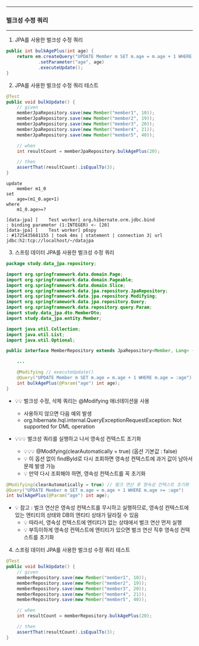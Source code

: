 -----
### 벌크성 수정 쿼리
-----
1. JPA를 사용한 벌크성 수정 쿼리
```java
public int bulkAgePlus(int age) {
    return em.createQuery("UPDATE Member m SET m.age = m.age + 1 WHERE m.age >= :age")
            .setParameter("age", age)
            .executeUpdate();
}
```

2. JPA를 사용한 벌크성 수정 쿼리 테스트
```java
@Test
public void bulkUpdate() {
    // given
    memberJpaRepository.save(new Member("member1", 10));
    memberJpaRepository.save(new Member("member2", 19));
    memberJpaRepository.save(new Member("member3", 20));
    memberJpaRepository.save(new Member("member4", 21));
    memberJpaRepository.save(new Member("member5", 40));

    // when
    int resultCount = memberJpaRepository.bulkAgePlus(20);

    // then
    assertThat(resultCount).isEqualTo(3);
}
```

```
update
    member m1_0 
set
    age=(m1_0.age+1) 
where
    m1_0.age>=?

[data-jpa] [    Test worker] org.hibernate.orm.jdbc.bind              : binding parameter (1:INTEGER) <- [20]
[data-jpa] [    Test worker] p6spy                                    : #1725435681155 | took 4ms | statement | connection 3| url jdbc:h2:tcp://localhost/~/datajpa
```

3. 스프링 데이터 JPA를 사용한 벌크성 수정 쿼리
```java
package study.data_jpa.repository;

import org.springframework.data.domain.Page;
import org.springframework.data.domain.Pageable;
import org.springframework.data.domain.Slice;
import org.springframework.data.jpa.repository.JpaRepository;
import org.springframework.data.jpa.repository.Modifying;
import org.springframework.data.jpa.repository.Query;
import org.springframework.data.repository.query.Param;
import study.data_jpa.dto.MemberDto;
import study.data_jpa.entity.Member;

import java.util.Collection;
import java.util.List;
import java.util.Optional;

public interface MemberRepository extends JpaRepository<Member, Long> {

    ...

    @Modifying // executeUpdate()
    @Query("UPDATE Member m SET m.age = m.age + 1 WHERE m.age = :age")
    int bulkAgePlus(@Param("age") int age);
}
```
   - 💡💡 벌크성 수정, 삭제 쿼리는 @Modifying 애너테이션을 사용
     + 사용하지 않으면 다음 예외 발생
     + org.hibernate.hql.internal.QueryExceptionRequestException: Not supported for DML operation

   - 💡💡💡 벌크성 쿼리를 실행하고 나서 영속성 컨텍스트 초기화
     + 💡💡💡 @Modifying(clearAutomatically = true) (옵션 기본값 : false)
     + 💡 이 옵션 없이 findById로 다시 조회하면 영속성 컨텍스트에 과거 값이 남아서 문제 발생 가능
     + 💡 만약 다시 조회해야 하면, 영속성 컨텍스트를 꼭 초기화
```java
@Modifying(clearAutomatically = true) // 벌크 연산 후 영속성 컨텍스트 초기화
@Query("UPDATE Member m SET m.age = m.age + 1 WHERE m.age >= :age")
int bulkAgePlus(@Param("age") int age);
```

   - 💡 참고 : 벌크 연산은 영속성 컨텍스트를 무시하고 실행하므로, 영속성 컨텍스트에 있는 엔티티의 상태와 DB의 엔티티 상태가 달라질 수 있음
     + 💡 따라서, 영속성 컨텍스트에 엔티티가 없는 상태에서 벌크 연산 먼저 실행
     + 💡 부득이하게 영속성 컨텍스트에 엔티티가 있으면 벌크 연산 직후 영속성 컨텍스트를 초기화

4. 스프링 데이터 JPA를 사용한 벌크성 수정 쿼리 테스트
```java
@Test
public void bulkUpdate() {
    // given
    memberRepository.save(new Member("member1", 10));
    memberRepository.save(new Member("member2", 19));
    memberRepository.save(new Member("member3", 20));
    memberRepository.save(new Member("member4", 21));
    memberRepository.save(new Member("member5", 40));

    // when
    int resultCount = memberRepository.bulkAgePlus(20);

    // then
    assertThat(resultCount).isEqualTo(3);
}
```

